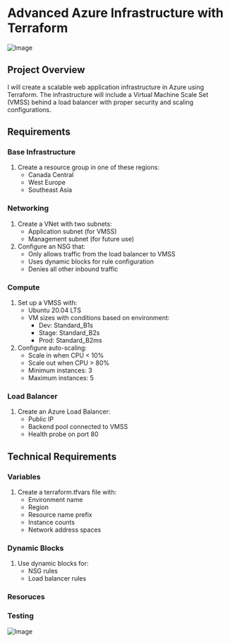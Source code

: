 # Advanced Azure Infrastructure with Terraform

![Image](https://github.com/user-attachments/assets/a4875083-fe87-482f-8826-2f929694805a)

## Project Overview
I will create a scalable web application infrastructure in Azure using Terraform. The infrastructure will include a Virtual Machine Scale Set (VMSS) behind a load balancer with proper security and scaling configurations.

## Requirements

### Base Infrastructure
1. Create a resource group in one of these regions:
   - Canada Central
   - West Europe
   - Southeast Asia

### Networking
1. Create a VNet with two subnets:
   - Application subnet (for VMSS)
   - Management subnet (for future use)
2. Configure an NSG that:
   - Only allows traffic from the load balancer to VMSS
   - Uses dynamic blocks for rule configuration
   - Denies all other inbound traffic

### Compute
1. Set up a VMSS with:
   - Ubuntu 20.04 LTS
   - VM sizes with conditions based on environment:
     * Dev: Standard_B1s
     * Stage: Standard_B2s
     * Prod: Standard_B2ms
2. Configure auto-scaling:
   - Scale in when CPU < 10%
   - Scale out when CPU > 80%
   - Minimum instances: 3
   - Maximum instances: 5

### Load Balancer
1. Create an Azure Load Balancer:
   - Public IP
   - Backend pool connected to VMSS
   - Health probe on port 80

## Technical Requirements

### Variables
1. Create a terraform.tfvars file with:
   - Environment name
   - Region
   - Resource name prefix
   - Instance counts
   - Network address spaces

### Dynamic Blocks
1. Use dynamic blocks for:
   - NSG rules
   - Load balancer rules

### Resoruces


### Testing
![Image](https://github.com/user-attachments/assets/770f2e7d-1747-43e2-84a9-126536bb77e2)
